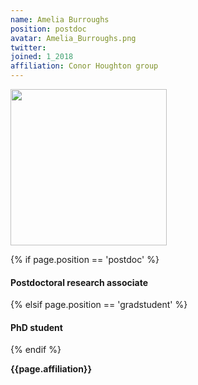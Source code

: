 ```yaml
---
name: Amelia Burroughs
position: postdoc
avatar: Amelia_Burroughs.png
twitter:
joined: 1_2018
affiliation: Conor Houghton group
---
```


<img width="250" src="{{site.baseurl}}/images/people/{{page.avatar}}" data-action="zoom">

 {% if page.position == 'postdoc' %}
<h4>Postdoctoral research associate</h4>
 {% elsif page.position == 'gradstudent' %}
<h4>PhD student</h4>
 {% endif %}

<b>{{page.affiliation}}</b>